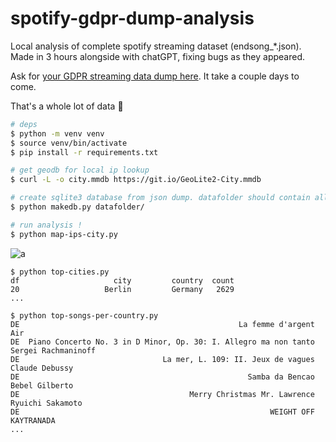 # spotify-gdpr-dump-analysis

Local analysis of complete spotify streaming dataset (endsong_*.json). Made in 3 hours alongside with chatGPT, fixing bugs as they appeared.

Ask for [your GDPR streaming data dump here](https://www.spotify.com/account/privacy/). It take a couple days to come.

That's a whole lot of data 👀

``` sh
# deps
$ python -m venv venv
$ source venv/bin/activate
$ pip install -r requirements.txt

# get geodb for local ip lookup
$ curl -L -o city.mmdb https://git.io/GeoLite2-City.mmdb

# create sqlite3 database from json dump. datafolder should contain all your endsong_*.json files
$ python makedb.py datafolder/

# run analysis !
$ python map-ips-city.py
```

![a](https://user-images.githubusercontent.com/760637/230715992-3dd94060-c129-43a5-9af7-a35a09c4b8ea.png)

```
$ python top-cities.py
df                     city         country  count
20                   Berlin         Germany   2629
...
```

```
$ python top-songs-per-country.py
DE                                                 La femme d'argent                   Air
DE  Piano Concerto No. 3 in D Minor, Op. 30: I. Allegro ma non tanto   Sergei Rachmaninoff
DE                                La mer, L. 109: II. Jeux de vagues        Claude Debussy
DE                                                   Samba da Bencao        Bebel Gilberto
DE                                      Merry Christmas Mr. Lawrence      Ryuichi Sakamoto
DE                                                        WEIGHT OFF            KAYTRANADA
...
```
